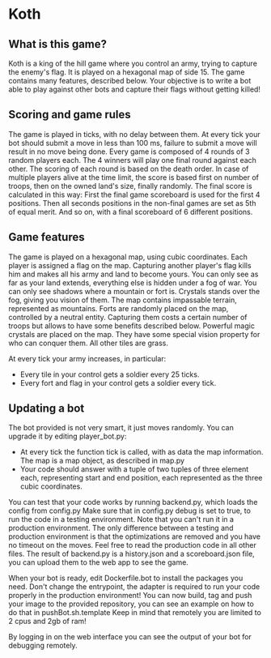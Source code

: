 # Koth

## What is this game?

Koth is a king of the hill game where you control an army, trying to capture the enemy's flag.
It is played on a hexagonal map of side 15.
The game contains many features, described below.
Your objective is to write a bot able to play against other bots and capture their flags without getting killed!

## Scoring and game rules

The game is played in ticks, with no delay between them.
At every tick your bot should submit a move in less than 100 ms, failure to submit a move will result in no move being done.
Every game is composed of 4 rounds of 3 random players each. The 4 winners will play one final round against each other.
The scoring of each round is based on the death order. In case of multiple players alive at the time limit, the score is based first on number of troops,
then on the owned land's size, finally randomly.
The final score is calculated in this way:
First the final game scoreboard is used for the first 4 positions.
Then all seconds positions in the non-final games are set as 5th of equal merit.
And so on, with a final scoreboard of 6 different positions.

## Game features

The game is played on a hexagonal map, using cubic coordinates.
Each player is assigned a flag on the map. Capturing another player's flag kills him and makes all his army and land to become yours.
You can only see as far as your land extends, everything else is hidden under a fog of war. You can only see shadows where a mountain or fort is. Crystals stands over the fog, giving you vision of them.
The map contains impassable terrain, represented as mountains.
Forts are randomly placed on the map, controlled by a neutral entity. Capturing them costs a certain number of troops but allows to have some benefits described below.
Powerful magic crystals are placed on the map. They have some special vision property for who can conquer them.
All other tiles are grass.

At every tick your army increases, in particular:
 - Every tile in your control gets a soldier every 25 ticks.
 - Every fort and flag in your control gets a soldier every tick.

## Updating a bot

The bot provided is not very smart, it just moves randomly.
You can upgrade it by editing player_bot.py:
 - At every tick the function tick is called, with as data the map information. The map is a map object, as described in map.py
 - Your code should answer with a tuple of two tuples of three element each, representing start and end position, each represented as the three cubic coordinates.

You can test that your code works by running backend.py, which loads the config from config.py
Make sure that in config.py debug is set to true, to run the code in a testing environment. Note that you can't run it in a production environment.
The only difference between a testing and production environment is that the optimizations are removed and you have no timeout on the moves. 
Feel free to read the production code in all other files.
The result of backend.py is a history.json and a scoreboard.json file, you can upload them to the web app to see the game.

When your bot is ready, edit Dockerfile.bot to install the packages you need. Don't change the entrypoint, the adapter is required to run your code properly in the production environment!
You can now build, tag and push your image to the provided repository, you can see an example on how to do that in pushBot.sh.template
Keep in mind that remotely you are limited to 2 cpus and 2gb of ram!

By logging in on the web interface you can see the output of your bot for debugging remotely.

